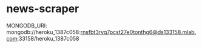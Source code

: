 # news-scraper
MONGODB_URI: mongodb://heroku_1387c058:rnsfbt3rvq7pcst27e0tonthg6@ds133158.mlab.com:33158/heroku_1387c058